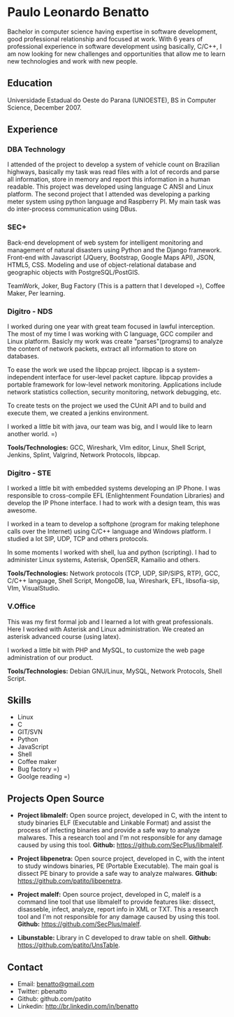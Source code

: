 Paulo Leonardo Benatto
======================

Bachelor in computer science having expertise in software development, good professional relationship and focused at work.
With 6 years of professional experience in software development using basically, C/C++, I am now looking for new challenges and opportunities that allow me to learn new technologies and work with new people.

## Education

Universidade Estadual do Oeste do Parana (UNIOESTE), BS in Computer Science, December 2007.

## Experience

### DBA Technology

I attended of the project to develop a system of vehicle count on Brazilian highways, basically my task was read files with a lot of records and parse all information, store in memory and report this information in a human readable. This project was developed using language C ANSI and Linux platform. 
The second project that I attended was developing a parking meter system using python language and Raspberry PI. My main task was do inter-process communication using DBus.

### SEC+

Back-end development of web system for intelligent monitoring and management of natural disasters using Python and the Django framework. Front-end with Javascript (JQuery, Bootstrap, Google Maps API), JSON, HTML5, CSS. Modeling and use of object-relational database and geographic objects with PostgreSQL/PostGIS.

TeamWork, Joker, Bug Factory (This is a pattern that I developed =), Coffee Maker, Per learning.

### Digitro - NDS

I worked during one year with great team focused in lawful interception. The most of my time I was working with C language, GCC compiler and Linux platform. Basicly my work was create "parses"(programs) to analyze the content of network packets, extract all information to store on databases. 

To ease the work we used the libpcap project. libpcap is a system-independent interface for user-level packet capture. libpcap provides a portable framework for low-level network monitoring. Applications include network statistics collection, security monitoring, network debugging, etc.

To create tests on the project we used the CUnit API and to build and execute them, we created a jenkins environment.

I worked a little bit with java, our team was big, and I would like to learn another world. =)

**Tools/Technologies:** GCC, Wireshark, VIm editor, Linux, Shell Script, Jenkins, Splint, Valgrind, Network Protocols, libpcap.

### Digitro - STE

I worked a little bit with embedded systems developing an IP Phone. I was responsible to cross-compile EFL (Enlightenment Foundation Libraries) and develop the IP Phone interface. I had to work with a design team, this was awesome.

I worked in a team to develop a softphone (program for making telephone calls over the Internet) using C/C++ language and Windows platform. I studied a lot SIP, UDP, TCP and others protocols.

In some moments I worked with shell, lua and python (scripting). I had to administer Linux systems, Asterisk, OpenSER, Kamailio and others.

**Tools/Technologies:** Network protocols (TCP, UDP, SIP/SIPS, RTP), GCC, C/C++ language, Shell Script, MongoDB, lua, Wireshark, EFL, libsofia-sip, VIm, VisualStudio.

### V.Office

This was my first formal job and I learned a lot with great professionals. Here I worked with Asterisk and Linux administration. We created an asterisk advanced course (using latex). 

I worked a little bit with PHP and MySQL, to customize the web page administration of our product.

**Tools/Technologies:** Debian GNU/Linux, MySQL, Network Protocols, Shell Script.

## Skills

  * Linux
  * C
  * GIT/SVN
  * Python
  * JavaScript
  * Shell
  * Coffee maker
  * Bug factory =)
  * Goolge reading =)

## Projects Open Source

  * **Project libmalelf:** Open source project, developed in C, with the intent to study binaries ELF (Executable and Linkable Format) and assist the process of infecting binaries and provide a safe way to analyze malwares. This a research tool and I'm not responsible for any damage caused by using this tool. **Github:** https://github.com/SecPlus/libmalelf.

  * **Project libpenetra:** Open source project, developed in C, with the intent to study windows binaries, PE (Portable Executable). The main goal is dissect PE binary to provide a safe way to analyze malwares. **Github:** https://github.com/patito/libpenetra.

  * **Project malelf:** Open source project, developed in C, malelf is a command line tool that use libmalelf to provide features like: dissect, disasseble, infect, analyze, report info in XML or TXT. This a research tool and I'm not responsible for any damage caused by using this tool. **Github:** https://github.com/SecPlus/malelf.

  * **Libunstable:** Library in C developed to draw table on shell. **Github:** https://github.com/patito/UnsTable.


## Contact

 * Email: benatto@gmail.com
 * Twitter: pbenatto
 * Github: github.com/patito
 * Linkedin: http://br.linkedin.com/in/benatto
